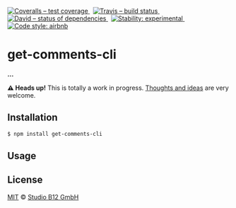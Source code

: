 [![Coveralls – test coverage
](https://img.shields.io/coveralls/studio-b12/get-comments-cli.svg?style=flat-square)
](https://coveralls.io/r/studio-b12/get-comments-cli)
 [![Travis – build status
](https://img.shields.io/travis/studio-b12/get-comments-cli/master.svg?style=flat-square)
](https://travis-ci.org/studio-b12/get-comments-cli)
 [![David – status of dependencies
](https://img.shields.io/david/studio-b12/get-comments-cli.svg?style=flat-square)
](https://david-dm.org/studio-b12/get-comments-cli)
 [![Stability: experimental
](https://img.shields.io/badge/stability-experimental-yellow.svg?style=flat-square)
](https://nodejs.org/api/documentation.html#documentation_stability_index)
 [![Code style: airbnb
](https://img.shields.io/badge/code%20style-airbnb-777777.svg?style=flat-square)
](https://github.com/airbnb/javascript)




get-comments-cli
================

**…**


**⚠ Heads up!** This is totally a work in progress. [Thoughts and ideas][] are very welcome.

[Thoughts and ideas]:  https://github.com/studio-b12/get-comments-cli/issues




Installation
------------

```sh
$ npm install get-comments-cli
```




Usage
-----

<!-- @doxie.injext start --><!-- @doxie.injext end -->




License
-------

[MIT][] © [Studio B12 GmbH][]

[MIT]:              ./License.md
[Studio B12 GmbH]:  http://studio-b12.de
